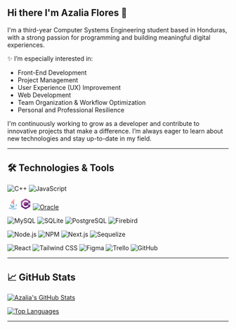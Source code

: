 ## Hi there I'm Azalia Flores 👋
I'm a third-year Computer Systems Engineering student based in Honduras, with a strong passion for programming and building meaningful digital experiences. 

✨ I’m especially interested in:
- Front-End Development
- Project Management
- User Experience (UX) Improvement
- Web Development
- Team Organization & Workflow Optimization
- Personal and Professional Resilience

I'm continuously working to grow as a developer and contribute to innovative projects that make a difference. I’m always eager to learn about new technologies and stay up-to-date in my field.

---

## 🛠️ Technologies & Tools
![C++](https://img.shields.io/badge/-C++-00599C?style=flat-square&logo=c%2B%2B&logoColor=white)
![JavaScript](https://img.shields.io/badge/-JavaScript-F7DF1E?style=flat-square&logo=javascript&logoColor=black)

<a href="#"><img src="https://raw.githubusercontent.com/devicons/devicon/master/icons/java/java-original.svg" alt="Java" height="25"/></a>
<a href="#"><img src="https://raw.githubusercontent.com/devicons/devicon/master/icons/csharp/csharp-original.svg" alt="C#" height="25"/></a>
<a href="#"><img src="https://cdn.jsdelivr.net/gh/devicons/devicon/icons/oracle/oracle-original.svg" alt="Oracle" height="25"/></a>

![MySQL](https://img.shields.io/badge/-MySQL-4479A1?style=flat-square&logo=mysql&logoColor=white)
![SQLite](https://img.shields.io/badge/-SQLite-003B57?style=flat-square&logo=sqlite&logoColor=white)
![PostgreSQL](https://img.shields.io/badge/-PostgreSQL-336791?style=flat-square&logo=postgresql&logoColor=white)
![Firebird](https://img.shields.io/badge/-Firebird-FF6600?style=flat-square&logo=firefox-browser&logoColor=white)

![Node.js](https://img.shields.io/badge/-Node.js-339933?style=flat-square&logo=node.js&logoColor=white)
![NPM](https://img.shields.io/badge/-NPM-CB3837?style=flat-square&logo=npm&logoColor=white)
![Next.js](https://img.shields.io/badge/-Next.js-000000?style=flat-square&logo=next.js&logoColor=white)
![Sequelize](https://img.shields.io/badge/-Sequelize-52B0E7?style=flat-square&logo=sequelize&logoColor=white)

![React](https://img.shields.io/badge/-React-61DAFB?style=flat-square&logo=react&logoColor=black)
![Tailwind CSS](https://img.shields.io/badge/-TailwindCSS-06B6D4?style=flat-square&logo=tailwindcss&logoColor=white)
![Figma](https://img.shields.io/badge/-Figma-F24E1E?style=flat-square&logo=figma&logoColor=white)
![Trello](https://img.shields.io/badge/-Trello-0052CC?style=flat-square&logo=trello&logoColor=white)
![GitHub](https://img.shields.io/badge/-GitHub-181717?style=flat-square&logo=github&logoColor=white)


---

## 📈 GitHub Stats

[![Azalia's GitHub Stats](https://github-readme-stats.vercel.app/api?username=AzaliaFlores19&show_icons=true&theme=radical&include_all_commits=true)](https://github.com/AzaliaFlores19)

[![Top Languages](https://github-readme-stats.vercel.app/api/top-langs/?username=AzaliaFlores19&layout=compact&theme=radical)](https://github.com/AzaliaFlores19)

---





<!--
**AzaliaFlores19/AzaliaFlores19** is a ✨ _special_ ✨ repository because its `README.md` (this file) appears on your GitHub profile.

Here are some ideas to get you started:

- 🔭 I’m currently working on ...
- 🌱 I’m currently learning ...
- 👯 I’m looking to collaborate on ...
- 🤔 I’m looking for help with ...
- 💬 Ask me about ...
- 📫 How to reach me: ...
- 😄 Pronouns: ...
- ⚡ Fun fact: ...
-->
